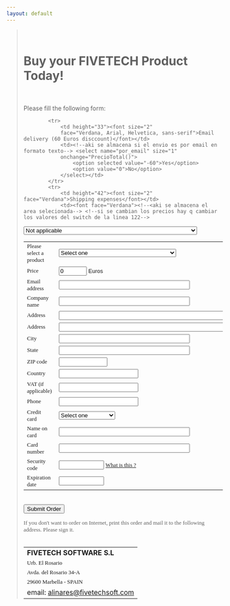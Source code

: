 ```yaml
---
layout: default
---
```


<script>
var precio_producto = new Array( 0, 570, 380, 350, 230, 350, 230, 260, 560, 350, 230, 280, 280 );
var nombre_producto = new Array( 'Pick one',
                                 'FTDN',
                                 'FTDN renewal',
                                 'FWH for Harbour/xHarbour 32',
                                 'Upgrade an old version to current FWH 32',
                                 'FWH for Harbour 64',
                                 'Upgrade an old version to current FWH 64',
                                 'FiveTouch',
                                 'FiveTouch Developer Edition',
                                 'FWPPC for Pocket PC',
                                 'Upgrade an old version to current FWPPC',
                                 'FiveMac for Mac OSX',
                                 'FiveLinux' );

function PrecioTotal()
{
	 document.form1.total.value = precio_producto[ document.form1.lista_productos.value ];
	
   if( document.form1.por_email.value == -60 )
   {
      document.form1.total.value -= 60;
   }
   else
   {
      if( document.form1.portes.value != '-' ) // tiene portes
	    {
	       document.form1.total.value = parseInt( document.form1.total.value ) + 
	                                    parseInt( document.form1.portes.value );
	    }  
   }
}

function validar( form )
{
	 if( form.lista_productos.value == "0" )
	 {
	    alert( "Please select a product" );
	    form.lista_productos.focus();
	    return false;	
	 }
	
 	 if( ( form.portes.value == '-' ) && ( form.por_email.value == 0 ) )
	 {
	    alert( "Please select a shipping area" );
	    form.portes.focus();
	    return false;
	 }

   if( form.remitente.value == "" )
	 {
	    alert( "Please enter your email" );
	    form.remitente.focus();
	    return false;
	 }

   if( form.company.value == "" )
	 {
	    alert( "Please, enter the company name" );
	    form.company.focus();
	    return false;
	 }

   if( form.credit_card.value == "" )
   {
	    alert( "Please, select your credit card" );
	    form.credit_card.focus();
	    return false;
	 }

   if( form.vattax.value == "" )
   {
	    alert( "Please, enter your vat/tax number or zero if it does not apply" );
	    form.vattax.focus();
      return false;
	 }

   if( form.credit_owner.value == "" )
   {
	    alert( "Please, enter the name of the card owner" );
	    form.credit_owner.focus();
	    return false;
	 }

   if( form.credit_number.value == "" )
   {
	    alert( "Please, enter your credit card number" );
	    form.credit_number.focus();
	    return false;
	 }

   if( form.security_code.value == "" )
   {
	    alert( "Please, enter your credit card security code" );
	    form.security_code.focus();
	    return false;
	 }

   if( form.expdate.value == "" )
   {
	    alert( "Please, enter the expiration date" );
	    form.expdate.focus();
	    return false;
	 }

	 // Almcenamos el precio del producto
	 form.producto.value = precio_producto[ form.lista_productos.value ];

	 //Almcenamos el nombre del producto
	 form.product.value = nombre_producto[ form.lista_productos.value ];

	//selecionamos el area viendo su precio
	switch( form.portes.value )
	{
	   case "-":
	      form.shipping_area.value = "-";
	      break;

	   case "20":
	      form.shipping_area.value = "Spain & Portugal";
	      break;

     case "52":
	      form.shipping_area.value = "UK, Benelux, Germany, France & Italy";
	      break;

     case "58":
	      form.shipping_area.value = "Austria, Denmark, Finland, Sweden, Greece & Irland";
	      break;

     case "85":
	      form.shipping_area.value = "Rest of Europe";
	      break;

     case "87":
	      form.shipping_area.value = "USA, Canada & Puerto Rico";
	      break;

     case "96":
	      form.shipping_area.value = "Central & South America";
	      break;

     case "110":
	      form.shipping_area.value = "Rest of the World";
	      break;
	}

	// vemos si el envio es por email
	if( form.por_email.value == 0 )
	{
	   form.viamail.value = "No";
	}
	else
	{
	   form.viamail.value = "Yes";
	}

	form.submit();
}
</script>

<div style="clear: left;"></div>
<blockquote>
	<br>
	<h1>Buy your FIVETECH Product Today!</h1><br>
	<p>Please fill the following form:</p>
    <form action="confirm.php" method="POST" name="form1">
        <input type="hidden" name="product" value><input
        type="hidden" name="producto" value><input type="hidden"
        name="viamail" value><input type="hidden"
        name="shipping_area" value><table border="0">
            <tr>
                <td width="256" height="34"><font size="2"
                face="Verdana">Please select a product</font></td>
                <td width="367"><font size="2" face="Verdana"><!--aki se almacena nombre del producto--> <!--aki se almacena precio del producto--> <!--si se modifican los 
valores hay que actualizar los arrays precio_producto y nombre producto de la linea 38 y 39--> 
                <select name="lista_productos" size="1"
                id="lista_productos" onchange="PrecioTotal()">
                    <option selected value="0">Select one</option>
                    <option value="1">FTDN</option>
                    <option value="2">FTDN Renewal</option>
                    <option value="3">FWH for Harbour/xHarbour 32</option>
                    <option value="4">Upgrade an old version to current FWH 32</option>
                    <option value="5">FWH for Harbour 64</option>
                    <option value="6">Upgrade an old version to current FWH 64</option>
                    <option value="7">FiveTouch</option>
                    <option value="8">FiveTouch Developer Edition</option>
                    <option value="9">FiveWin for Pocket PC (FWPPC)</option>
                    <option value="10">Upgrade an old version to current FWPPC</option>
                    <option value="11">FiveMac for Mac OSX</option>
                    <option value="12">FiveLinux</option>
                </select> </font></td>
            </tr>

            <tr>
                <td height="33"><font size="2"
                face="Verdana, Arial, Helvetica, sans-serif">Email delivery (60 Euros disccount)</font></td>
                <td><!--aki se almacena si el envio es por email en formato texto--> <select name="por_email" size="1"
                onchange="PrecioTotal()">
                    <option selected value="-60">Yes</option>
                    <option value="0">No</option>
                </select></td>
            </tr>
            <tr>
                <td height="42"><font size="2" face="Verdana">Shipping expenses</font></td>
                <td><font face="Verdana"><!--<aki se almacena el area selecionada--> <!--si se cambian los precios hay q cambiar los valores del switch de la linea 122--> 
<select name="portes"
                size="1" onchange="PrecioTotal()">
                    <option selected value="-">Not applicable</option>
                    <option value="20">20 euros - España & Portugal</option>
                    <option value="52">52 euros - UK, Benelux, Germany, France & Italy</option>
                    <option value="58">58 euros - Austria, Denmark, Finland, Sweden, Greece & Ireland</option>
                    <option value="85">85 euros - Rest of Europe</option>
                    <option value="87">87 euros - USA, Canada & Puerto Rico</option>
                    <option value="96">96 euros - Central & south America</option>
                    <option value="110">110 euros - Rest of the world</option>
                </select> </font></td>
            </tr>
            <tr>
                <td><font size="2" face="Verdana">Price</font></td>
                <td><input type="text" size="5" name="total"
                value="0" class="caja" readonly="true"> <font
                size="2"
                face="Verdana, Arial, Helvetica, sans-serif">Euros</font><font
                face="Verdana">&nbsp; </font></td>
            </tr>
            <tr>
            </tr>
            <tr>
                <td><font size="2" face="Verdana">Email address</td>
                <td><input type="text" size="35" name="remitente"></td>
            </tr>
            <tr>
                <td><font size="2" face="Verdana">Company name</font></td>
                <td><input type="text" size="35" name="company"></td>
            </tr>
            <tr>
                <td><font size="2" face="Verdana">Address</font></td>
                <td><input type="text" size="45" name="address1"
                id="address1"></td>
            </tr>
            <tr>
                <td><font size="2" face="Verdana">Address</font></td>
                <td><input type="text" size="45" name="address2"
                id="address2"></td>
            </tr>
            <tr>
                <td><font size="2" face="Verdana">City</font></td>
                <td><input type="text" size="35" name="city"
                id="city"></td>
            </tr>
            <tr>
                <td><font size="2" face="Verdana">State</font></td>
                <td><input type="text" size="35" name="state"
                id="state"></td>
            </tr>
            <tr>
                <td><font size="2" face="Verdana">ZIP code</font></td>
                <td><input type="text" size="11"
                name="Postal_code" id="Postal_code"></td>
            </tr>
            <tr>
                <td><font size="2" face="Verdana">Country</font></td>
                <td><input type="text" size="20" name="Country"
                id="Country"></td>
            </tr>
            <tr>
                <td><font size="2" face="Verdana">VAT (if applicable)</font></td>
                <td><input type="text" size="20" name="vattax"
                id="vattax"></td>
            </tr>
            <tr>
                <td><font size="2" face="Verdana">Phone</font></td>
                <td><input type="text" size="20" name="phone"
                id="phone"></td>
            </tr>
            <tr>
                <td><font size="2" face="Verdana">Credit card</font></td>
                <td><font face="Verdana"><select
                name="credit_card" size="1" id="credit_card">
                    <option selected>Select one</option>
                    <option value="VisaCard">VisaCard</option>
                    <option value="MasterCard">MasterCard</option>
                    <option value="AmericanExpress">American Express</option>
                    <option value="EuroCard">EuroCard</option>
                </select> </font></td>
            </tr>
            <tr>
                <td><font size="2" face="Verdana">Name on card</font></td>
                <td><input type="text" size="35"
                name="credit_owner" id="credit_owner"></td>
            </tr>
            <tr>
                <td><font size="2" face="Verdana">Card number</font></td>
                <td><input type="text" size="35"
                name="credit_number" id="credit_number"></td>
            </tr>
            <tr>
                <td><font size="2" face="Verdana">Security code</font></td>
                <td><input type="text" size="10" name="security_code"
                id="security_code">
                <a href="http://en.wikipedia.org/wiki/Card_Security_Code">
                <font size="2" face="Verdana">
                What is this ?</font></a></td>
            </tr>
            <tr>
                <td><font size="2" face="Verdana">Expiration date</font></td>
                <td><input type="text" size="10" name="expdate"></td>
            </tr>
        </table>
        <p><br><input type="button"
        value="Submit Order" onclick="validar(form1)" class="btn"></p>
    </form>
    <p><font size="2" face="Verdana">If you don't want to order on Internet, print this order and
    mail it to the following address. Please sign it.<br><br>
    </font></p>
    <table border="0">
        <tr>
            <td><font size="3"><strong>FIVETECH SOFTWARE S.L</strong></font></td>
        </tr>
        <tr>
            <td><font size="2" face="Verdana">Urb. El Rosario</font></td>
        </tr>
        <tr>
            <td><font size="2" face="Verdana">Avda. del Rosario
            34-A</font></td>
        </tr>
        <tr>
            <td><font size="2" face="Verdana">29600 Marbella -
            SPAIN</font></td>
        </tr>
        <tr></tr>
        <tr>
            <td>email: <a href="mailto:alinares@fivetechsoft.com">alinares@fivetechsoft.com</td>
        </tr>
    </table>
</blockquote>
